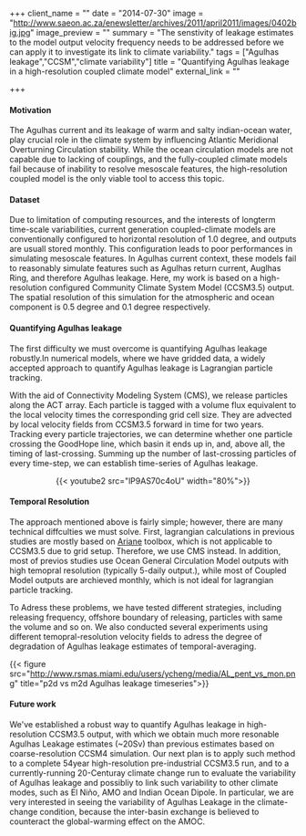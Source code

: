 +++
client_name = ""
date = "2014-07-30"
image = "http://www.saeon.ac.za/enewsletter/archives/2011/april2011/images/0402big.jpg"
image_preview = ""
summary = "The senstivity of leakage estimates to the model output velocity frequency needs to be addressed before we can apply it to investigate its link to climate variability."
tags = ["Agulhas leakage","CCSM","climate variability"]
title = "Quantifying Agulhas leakage in a high-resolution coupled climate model"
external_link = ""

+++

#### Motivation
The Agulhas current and its leakage of warm and salty indian-ocean water, play crucial role in the climate system by influencing Atlantic Meridional Overturning Circulation stability. While the ocean circulation models are not capable due to lacking of couplings, and the fully-coupled climate models fail because of inability to resolve mesoscale features, the high-resolution coupled model is the only viable tool to access this topic.

#### Dataset
Due to limitation of computing resources, and the interests of longterm time-scale variabilities, current generation coupled-climate models are conventionally configured to horizontal resolution of 1.0 degree, and outputs are usuall stored monthly. This configuration leads to poor performances in simulating mesoscale features. In Agulhas current context, these models fail to reasonably simulate features such as Agulhas return current, Auglhas Ring, and therefore Agulhas leakage. Here, my work is based on a high-resolution configured Community Climate System Model (CCSM3.5) output. The spatial resolution of this simulation for the atmospheric and ocean component is 0.5 degree and 0.1 degree respectively. 

#### Quantifying Agulhas leakage
The first difficulty we must overcome is quantifying Agulhas leakage robustly.In numerical models, where we have gridded data, a widely accepted approach to quantify Agulhas leakage is Lagrangian particle tracking. 

With the aid of Connectivity Modeling System (CMS), we release particles along the ACT array. Each particle is tagged with a volume flux equivalent to the local velocity times the corresponding grid cell size. They are advected by local velocity fields from CCSM3.5 forward in time for two years. Tracking every particle trajectories, we can determine whether one particle crossing the GoodHope line, which basin it ends up in, and, above all, the timing of last-crossing. Summing up the number of last-crossing particles of every time-step, we can establish time-series of Agulhas leakage. 

<center>
{{< youtube2 src="lP9AS70c4oU" width="80%">}}
</center>

#### Temporal Resolution
The approach mentioned above is fairly simple; however, there are many technical diffculties we must solve. First, lagrangian calculations in previous studies are mostly based on [Ariane](http://stockage.univ-brest.fr/~grima/Ariane/) toolbox, which is not applicable to CCSM3.5 due to grid setup. Therefore, we use CMS instead. In addition, most of previos studies use Ocean General Circulation Model outputs with high temopral resolution (typically 5-daily output.), while most of Coupled Model outputs are archieved  monthly, which is not ideal for lagrangian particle tracking. 

To Adress these problems, we have tested different strategies, including releasing frequency, offshore boundary of releasing, particles with same the volume and so on. We also conducted several experiments using different temopral-resolution velocity fields to adress the degree of degradation of Agulhas leakage estimates of temporal-averaging.

{{< figure src="http://www.rsmas.miami.edu/users/ycheng/media/AL_pent_vs_mon.png" title="p2d vs m2d Agulhas leakage timeseries">}}


#### Future work
We've established a robust way to quantify Agulhas leakage in high-resolution CCSM3.5 output, with which we obtain much more resonable Agulhas Leakage estimates (~20Sv) than previous estimates based on coarse-resolution CCSM4 simulation. Our next plan is to apply such method to a complete 54year high-resolution pre-industrial CCSM3.5 run, and to a currently-running 20-Centuray climate change run to evaluate the variability of Agulhas leakage and possibliy to link such variability to other climate modes, such as El Niño, AMO and Indian Ocean Dipole. In particular, we are very interested in seeing the variability of Agulhas Leakage in the climate-change condition, because the inter-basin exchange is believed to counteract the global-warming effect on the AMOC.